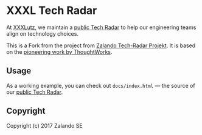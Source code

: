 # XXXL Tech Radar

At [XXXLutz](https://www.xxxlutz.at/), we maintain a [public Tech Radar](https://xxxlutz.github.io/tech-radar/) to help our engineering teams align on technology choices. 

This is a Fork from the project from [Zalando Tech-Radar Projekt](https://github.com/zalando/tech-radar).
It is based on the [pioneering work by ThoughtWorks](https://www.thoughtworks.com/radar).

## Usage
As a working example, you can check out `docs/index.html` &mdash; the source of our [public Tech
Radar](http://zalando.github.io/tech-radar/).

## Copyright
Copyright (c) 2017 Zalando SE

